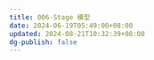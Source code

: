 ```yaml
---
title: 006-Stage 模型
date: 2024-06-19T05:49:00+08:00
updated: 2024-08-21T10:32:39+08:00
dg-publish: false
---
```

